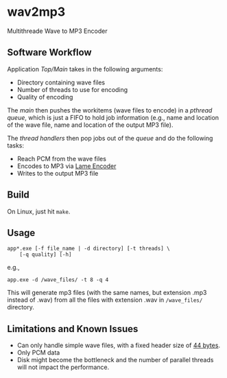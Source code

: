 # wav2mp3
Multithreade Wave to MP3 Encoder

## Software Workflow

Application *Top/Main* takes in the following arguments:
- Directory containing wave files
- Number of threads to use for encoding
- Quality of encoding

The *main* then pushes the workitems (wave files to
encode) in a *pthread queue*, which is just a FIFO to hold
job information (e.g., name and location of the wave file,
name and location of the output MP3 file).

The *thread handlers* then pop jobs out of the *queue* and
do the following tasks:
- Reach PCM from the wave files
- Encodes to MP3 via [Lame Encoder](www.mp3dev.org)
- Writes to the output MP3 file

## Build

On Linux, just hit `make`. 

## Usage

```
app*.exe [-f file_name | -d directory] [-t threads] \
	[-q quality] [-h]
```

e.g., 
```
app.exe -d /wave_files/ -t 8 -q 4
```

This will generate mp3 files (with the same names, but
extension .mp3 instead of .wav) from all the files with
extension .wav in `/wave_files/` directory. 

## Limitations and Known Issues

- Can only handle simple wave files, with a fixed header size
of [44 bytes](http://soundfile.sapp.org/doc/WaveFormat/).
- Only PCM data
- Disk might become the bottleneck and the number of parallel 
threads will not impact the performance. 

